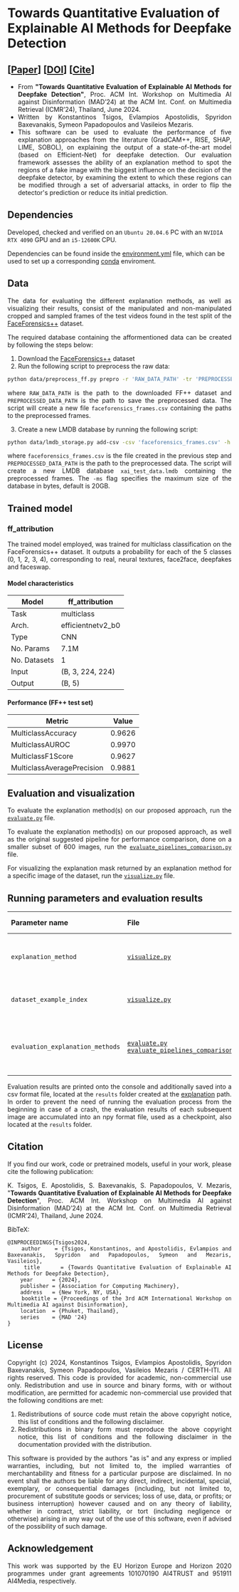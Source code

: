 # Towards Quantitative Evaluation of Explainable AI Methods for Deepfake Detection

## [[Paper](https://arxiv.org/pdf/2404.18649)] [[DOI](https://updatelink)] [[Cite](#citation)]
<div align="justify">

- From **"Towards Quantitative Evaluation of Explainable AI Methods for Deepfake Detection"**, Proc. ACM Int. Workshop on Multimedia AI against Disinformation (MAD’24) at the ACM Int. Conf. on Multimedia Retrieval (ICMR’24), Thailand, June 2024.
- Written by Konstantinos Tsigos, Evlampios Apostolidis, Spyridon Baxevanakis, Symeon Papadopoulos and Vasileios Mezaris.
- This software can be used to evaluate the performance of five explanation approaches from the literature (GradCAM++, RISE, SHAP, LIME, SOBOL), on explaining the output of a state-of-the-art model (based on Efficient-Net) for deepfake detection. Our evaluation framework assesses the ability of an explanation method to spot the regions of a fake image with the biggest influence on the decision of the deepfake detector, by examining the extent to which these regions can be modified through a set of adversarial attacks, in order to flip the detector's prediction or reduce its initial prediction.
</div>

## Dependencies
Developed, checked and verified on an `Ubuntu 20.04.6` PC with an `NVIDIA RTX 4090` GPU and an `i5-12600K` CPU.

Dependencies can be found inside the [environment.yml](/environment.yml) file, which can be used to set up a corresponding [conda](https://docs.conda.io/en/latest/) enviroment.

## Data
<div align="justify">

The data for evaluating the different explanation methods, as well as visualizing their results, consist of the manipulated and non-manipulated cropped and sampled frames of the test videos found in the test split of the [FaceForensics++](https://github.com/ondyari/FaceForensics) dataset.

The required database containing the afformentioned data can be created by following the steps below:

1. Download the [FaceForensics++](https://github.com/ondyari/FaceForensics#Access) dataset
2. Run the following script to preprocess the raw data:
```bash
python data/preprocess_ff.py prepro -r 'RAW_DATA_PATH' -tr 'PREPROCESSED_DATA_PATH' -d 'cuda:0' -mdcsv 'RAW_DATA_PATH/dataset_info.csv' -orig
```
where `RAW_DATA_PATH` is the path to the downloaded FF++ dataset and `PREPROCESSED_DATA_PATH` is the path to save the preprocessed data. The script will create a new file `faceforensics_frames.csv` containing the paths to the preprocessed frames.

3. Create a new LMDB database by running the following script:
```bash
python data/lmdb_storage.py add-csv -csv 'faceforensics_frames.csv' -h -pc relative_path -d './data/xai_test_data.lmdb' -ms 21474836480 -v -b 'PREPROCESSED_DATA_PATH'
```
where `faceforensics_frames.csv` is the file created in the previous step and `PREPROCESSED_DATA_PATH` is the path to the preprocessed data. The script will create a new LMDB database `xai_test_data.lmdb` containing the preprocessed frames. The `-ms` flag specifies the maximum size of the database in bytes, default is 20GB.

<!-- The LMDB database can then be placed inside the [data](/data) folder for the code to work properly. -->

</div>

## Trained model
<div align="justify">

### ff_attribution
The trained model employed, was trained for multiclass classification on the FaceForensics++ dataset. It outputs a probability for each of the 5 classes (0, 1, 2, 3, 4), corresponding to real, neural textures, face2face, deepfakes and faceswap.

#### Model characteristics
| Model | ff_attribution
| --- | --- |
| Task | multiclass |
| Arch. | efficientnetv2_b0 |
| Type | CNN |
| No. Params | 7.1M |
| No. Datasets | 1 |
| Input | (B, 3, 224, 224) |
| Output | (B, 5) |

#### Performance (FF++ test set)
| Metric | Value |
| --- | --- |
| MulticlassAccuracy | 0.9626 |
| MulticlassAUROC | 0.9970 |
| MulticlassF1Score | 0.9627 |
| MulticlassAveragePrecision | 0.9881 |

## Evaluation and visualization
<div align="justify">

To evaluate the explanation method(s) on our proposed approach, run the [`evaluate.py`](explanation/evaluate.py) file.

To evaluate the explanation method(s) on our proposed approach, as well as the original suggested pipeline for performance comparison, done on a smaller subset of 600 images, run the [`evaluate_pipelines_comparison.py`](explanation/evaluate_pipelines_comparison.py) file.

For visualizing the explanation mask returned by an explanation method for a specific image of the dataset, run the [`visualize.py`](explanation/visualize.py) file.

## Running parameters and evaluation results
<div align="justify">

|Parameter name | File | Description | Default Value | Options
| :--- | :--- | :--- | :---: | :---:
`explanation_method`|[`visualize.py`](explanation/visualize.py#L19:L20)| Explanation method to explain the image. | 'LIME' | 'GradCAM++', 'RISE', 'SHAP', 'LIME', 'SOBOL'
`dataset_example_index`|[`visualize.py`](explanation/visualize.py#L21:L22)| Index of the image in the database | 'random' | 'random', integer between [0,13837]
`evaluation_explanation_methods`|[`evaluate.py`](explanation/evaluate.py#L18:L19) [`evaluate_pipelines_comparison.py`](explanation/evaluate_pipelines_comparison.py#L19:L20)| Explanation method to evaluate | 'All' | 'All', 'GradCAM++', 'RISE', 'SHAP', 'LIME', 'SOBOL'

Evaluation results are printed onto the console and additionally saved into a csv format file, located at the `results` folder created at the [explanation](/explanation) path. In order to prevent the need of running the evaluation process from the beginning in case of a crash, the evaluation results of each subsequent image are accumulated into an npy format file, used as a checkpoint, also located at the `results` folder.

<!--
## Training
<div align="justify">

To train the model using one of the aforementioned datasets and for a number of randomly created splits of the dataset (where in each split 80% of the data is used for training and 20% for testing) use the corresponding JSON file that is included in the [data/splits](/data/splits) directory. This file contains the 5 randomly-generated splits that were utilized in our experiments.

For training the model using a single split, run:
```bash
for sigma in $(seq 0.5 0.1 0.9); do
    python model/main.py --split_index N --n_epochs E --batch_size B --video_type 'dataset_name' --reg_factor '$sigma'
done
```
where, `N` refers to the index of the used data split, `E` refers to the number of training epochs, `B` refers to the batch size, `dataset_name` refers to the name of the used dataset, and `$sigma` refers to the length regularization factor, a hyper-parameter of our method that relates to the length of the generated summary.

Alternatively, to train the model for all 5 splits, use the [`run_summe_splits.sh`](model/run_summe_splits.sh) and/or [`run_tvsum_splits.sh`](model/run_tvsum_splits.sh) script and do the following:
```shell-script
chmod +x model/run_summe_splits.sh    # Makes the script executable.
chmod +x model/run_tvsum_splits.sh    # Makes the script executable.
./model/run_summe_splits.sh           # Runs the script. 
./model/run_tvsum_splits.sh           # Runs the script.  
```
Please note that after each training epoch the algorithm performs an evaluation step, using the trained model to compute the importance scores for the frames of each video of the test set. These scores are then used by the provided [evaluation](evaluation) scripts to assess the overall performance of the model.

The progress of the training can be monitored via the TensorBoard platform and by:
- opening a command line (cmd) and running: `tensorboard --logdir=/path/to/log-directory --host=localhost`
- opening a browser and pasting the returned URL from cmd. </div>

## Model Selection and Evaluation 
<div align="justify">

The selection of a well-trained model is based on a two-step process. First, we keep one trained model per considered value for the length regularization factor sigma, by selecting the model (i.e., the epoch) that minimizes the training loss. Then, we choose the best-performing model (i.e., the sigma value) for a given data split through a mechanism that involves a fully-untrained model of the architecture and is based on transductive inference. More details about this assessment can be found in Section 4.2 of our work. To evaluate the trained models of the architecture and automatically select a well-trained one, define:
 - the [`dataset_path`](evaluation/compute_fscores.py#L25) in [`compute_fscores.py`](evaluation/compute_fscores.py),
 - the [`base_path`](evaluation/evaluate_factor.sh#L7) in [`evaluate_factor`](evaluation/evaluate_factor.sh),
 - the [`base_path`](evaluation/choose_best_model.py#L12) and [`annot_path`](evaluation/choose_best_model.py#L34) in [`choose_best_model`](evaluation/choose_best_model.py),

and run [`evaluate_exp.sh`](evaluation/evaluate_exp.sh) via
```bash
sh evaluation/evaluate_exp.sh '$exp_num' '$dataset' '$eval_method'
```
where, `$exp_num` is the number of the current evaluated experiment, `$dataset` refers to the dataset being used, and `$eval_method` describe the used approach for computing the overall F-Score after comparing the generated summary with all the available user summaries (i.e., 'max' for SumMe and 'avg' for TVSum).

For further details about the adopted structure of directories in our implementation, please check line [#7](evaluation/evaluate_factor.sh#L7) and line [#13](evaluation/evaluate_factor.sh#L13) of [`evaluate_factor.sh`](evaluation/evaluate_factor.sh). </div>

-->

## Citation
<div align="justify">
    
If you find our work, code or pretrained models, useful in your work, please cite the following publication:

K. Tsigos, E. Apostolidis, S. Baxevanakis, S. Papadopoulos, V. Mezaris, "<b>Towards Quantitative Evaluation of Explainable AI Methods for Deepfake Detection</b>", Proc. ACM Int. Workshop on Multimedia AI against Disinformation (MAD’24) at the ACM Int. Conf. on Multimedia Retrieval (ICMR’24), Thailand, June 2024.
</div>

BibTeX:

```
@INPROCEEDINGS{Tsigos2024,
    author    = {Tsigos, Konstantinos, and Apostolidis, Evlampios and Baxevanakis, Spyridon and Papadopoulos, Symeon and Mezaris, Vasileios},
    title     = {Towards Quantitative Evaluation of Explainable AI Methods for Deepfake Detection},
    year      = {2024},
    publisher = {Association for Computing Machinery},
    address   = {New York, NY, USA},
    booktitle = {Proceedings of the 3rd ACM International Workshop on Multimedia AI against Disinformation},
    location  = {Phuket, Thailand},
    series    = {MAD '24}
}
```

## License
<div align="justify">
    
Copyright (c) 2024, Konstantinos Tsigos, Evlampios Apostolidis, Spyridon Baxevanakis, Symeon Papadopoulos, Vasileios Mezaris / CERTH-ITI. All rights reserved. This code is provided for academic, non-commercial use only. Redistribution and use in source and binary forms, with or without modification, are permitted for academic non-commercial use provided that the following conditions are met:

1. Redistributions of source code must retain the above copyright notice, this list of conditions and the following disclaimer.
2. Redistributions in binary form must reproduce the above copyright notice, this list of conditions and the following disclaimer in the documentation provided with the distribution.

This software is provided by the authors "as is" and any express or implied warranties, including, but not limited to, the implied warranties of merchantability and fitness for a particular purpose are disclaimed. In no event shall the authors be liable for any direct, indirect, incidental, special, exemplary, or consequential damages (including, but not limited to, procurement of substitute goods or services; loss of use, data, or profits; or business interruption) however caused and on any theory of liability, whether in contract, strict liability, or tort (including negligence or otherwise) arising in any way out of the use of this software, even if advised of the possibility of such damage.
</div>

## Acknowledgement
<div align="justify"> This work was supported by the EU Horizon Europe and Horizon 2020 programmes under grant agreements 101070190 AI4TRUST and 951911 AI4Media, respectively. </div>

